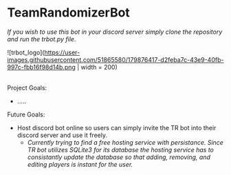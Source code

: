 # TeamRandomizerBot

*If you wish to use this bot in your discord server simply clone the repository and run the trbot.py file.*

![trbot_logo](https://user-images.githubusercontent.com/51865580/179876417-d2feba7c-43e9-40fb-997c-fbb16f98d14b.png | width = 200) 

<br />
Project Goals:

- .....

Future Goals:
- Host discord bot online so users can simply invite the TR bot into their discord server and use it freely.
  - *Currently trying to find a free hosting service with persistance. Since TR bot utilizes SQLite3 for its database
  the hosting service has to consistantly update the database so that adding, removing, and editing players is instant
  for the user.*
<br />
<br />
